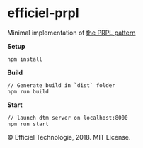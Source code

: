 # efficiel-prpl

Minimal implementation of [the PRPL pattern](https://developers.google.com/web/fundamentals/performance/prpl-pattern/)

**Setup**

```
npm install
```

**Build**

```
// Generate build in `dist` folder
npm run build
```

**Start**

```
// launch dtm server on localhost:8000
npm run start
```

© Efficiel Technologie, 2018. MIT License.
